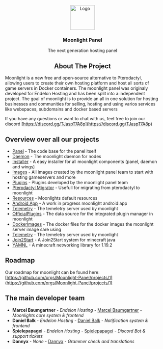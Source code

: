 <br/>
<center>
<p align="center">
  <a href="https://github.com/Moonlight-Panel/Moonlight">
    <img src="https://my.endelon-hosting.de/api/moonlight/resources/images/logo.svg" alt="Logo" width="80" height="80">
  </a>

  <h3 align="center">Moonlight Panel</h3>

  <p align="center">
    The next generation hosting panel
  </p>
</p>

## About The Project
</center>

Moonlight is a new free and open-source alternative to Pterodactyl,
allowing users to create their own hosting platform and host all sorts of game servers in Docker containers.
The moonlight panel was originaly developed for Endelon Hosting and has been split into a independent project.
The goal of moonlight is to provide an all in one solution for hosting businesses and communities for selling, hosting and
using varios services like webspaces, subdomains and docker based servers

If you have any questions or want to chat with us, feel free to join our discord
[https://discord.gg/TJaspT7A8p](https://discord.gg/TJaspT7A8p)

## Overview over all our projects

* [Panel](https://github.com/Moonlight-Panel/Moonlight) - The code base for the panel itself
* [Daemon](https://github.com/Moonlight-Panel/MoonlightDaemon) - The moonlight daemon for nodes
* [Installer](https://github.com/Moonlight-Panel/MoonlightDaemon) - A easy installer for all moonlight components (panel, daemon and wings)
* [Images](https://github.com/Moonlight-Panel/Images) - All images created by the moonlight panel team to start with hosting gameservers and more
* [Plugins](https://github.com/Moonlight-Panel/Moonlight.Plugins) - Plugins developed by the moonlight panel team
* [Pterodactyl Migrator](https://github.com/Moonlight-Panel/PterodactylMigrator) - Usefull for migrating from pterodactyl to moonlight
* [Resources](https://github.com/Moonlight-Panel/Resources) - Moonlights default resources
* [Android App](https://github.com/Moonlight-Panel/MoonlightApp) - A work in progress moonlight android app
* [Telemetry](https://github.com/Moonlight-Panel/MoonlightTelemetry) - The temeletry server used by moonlight
* [OfficialPlugins](https://github.com/Moonlight-Panel/OfficialPlugins) - The data source for the integrated plugin manager in moonlight
* [DockerImages](https://github.com/Moonlight-Panel/DockerImages) - The docker files for the docker images the moonlight server image sare using
* [Telemetry](https://github.com/Moonlight-Panel/MoonlightTelemetry) - The temeletry server used by moonlight
* [Join2Start](https://github.com/Moonlight-Panel/Join2Start) - A Join2Start system for minecraft java
* [YAMNL](https://github.com/Moonlight-Panel/YAMNL) - A minecraft networking library for 1.19.2

## Roadmap

Our roadmap for moonlight can be found here:
[https://github.com/orgs/Moonlight-Panel/projects/1](https://github.com/orgs/Moonlight-Panel/projects/1)

## The main developer team

* **Marcel Baumgartner** - *Endelon Hosting* - [Marcel Baumgartner](https://github.com/Marcel-Baumgartner) - *Moonlights core system & frontend*
* **Daniel Balk** - *Endelon Hosting* - [Daniel Balk](https://github.com/Daniel-Balk) - *Notification system & frontend*
* **Spielepapagei** - *Endelon Hosting* - [Spielepapagei](https://github.com/Spielepapagei) - *Discord Bot & support tickets*
* **Dannyx** - *None* - [Dannyx](https://github.com/Dannyx1604) - *Grammer check and translations*
